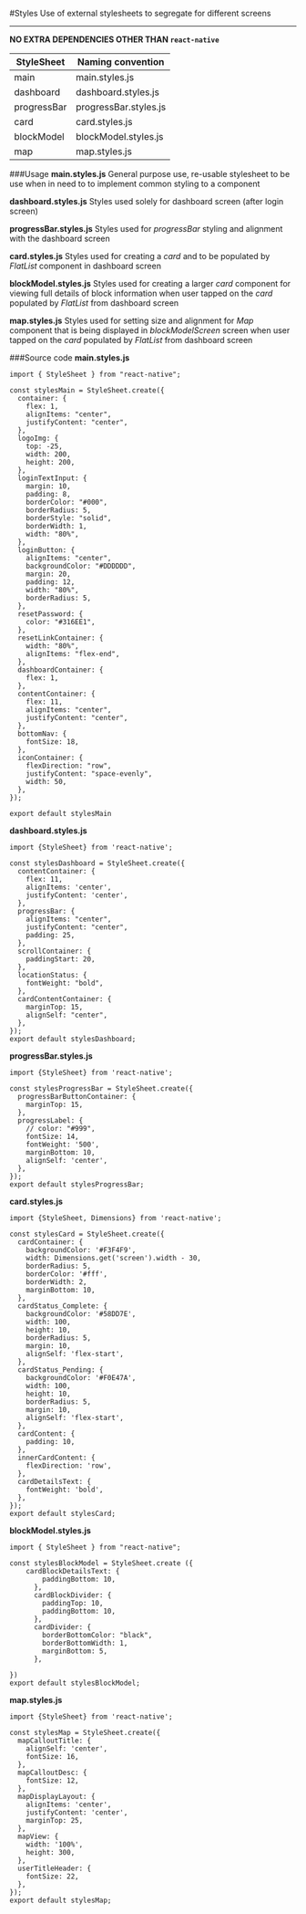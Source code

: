 #Styles
Use of external stylesheets to segregate for different screens

---

**NO EXTRA DEPENDENCIES OTHER THAN `react-native`**

| StyleSheet  | Naming convention     |
| ----------- | --------------------- |
| main        | main.styles.js        |
| dashboard   | dashboard.styles.js   |
| progressBar | progressBar.styles.js |
| card        | card.styles.js        |
| blockModel  | blockModel.styles.js  |
| map         | map.styles.js         |

###Usage
**main.styles.js**
General purpose use, re-usable stylesheet to be use when in need to to implement common styling to a component

**dashboard.styles.js**
Styles used solely for dashboard screen (after login screen)

**progressBar.styles.js**
Styles used for _progressBar_ styling and alignment with the dashboard screen

**card.styles.js**
Styles used for creating a _card_ and to be populated by _FlatList_ component in dashboard screen

**blockModel.styles.js**
Styles used for creating a larger _card_ component for viewing full details of block information when user tapped on the _card_ populated by _FlatList_ from dashboard screen

**map.styles.js**
Styles used for setting size and alignment for _Map_ component that is being displayed in _blockModelScreen_ screen when user tapped on the _card_ populated by _FlatList_ from dashboard screen

###Source code
**main.styles.js**

```
import { StyleSheet } from "react-native";

const stylesMain = StyleSheet.create({
  container: {
    flex: 1,
    alignItems: "center",
    justifyContent: "center",
  },
  logoImg: {
    top: -25,
    width: 200,
    height: 200,
  },
  loginTextInput: {
    margin: 10,
    padding: 8,
    borderColor: "#000",
    borderRadius: 5,
    borderStyle: "solid",
    borderWidth: 1,
    width: "80%",
  },
  loginButton: {
    alignItems: "center",
    backgroundColor: "#DDDDDD",
    margin: 20,
    padding: 12,
    width: "80%",
    borderRadius: 5,
  },
  resetPassword: {
    color: "#316EE1",
  },
  resetLinkContainer: {
    width: "80%",
    alignItems: "flex-end",
  },
  dashboardContainer: {
    flex: 1,
  },
  contentContainer: {
    flex: 11,
    alignItems: "center",
    justifyContent: "center",
  },
  bottomNav: {
    fontSize: 18,
  },
  iconContainer: {
    flexDirection: "row",
    justifyContent: "space-evenly",
    width: 50,
  },
});

export default stylesMain
```

**dashboard.styles.js**

```
import {StyleSheet} from 'react-native';

const stylesDashboard = StyleSheet.create({
  contentContainer: {
    flex: 11,
    alignItems: 'center',
    justifyContent: 'center',
  },
  progressBar: {
    alignItems: "center",
    justifyContent: "center",
    padding: 25,
  },
  scrollContainer: {
    paddingStart: 20,
  },
  locationStatus: {
    fontWeight: "bold",
  },
  cardContentContainer: {
    marginTop: 15,
    alignSelf: "center",
  },
});
export default stylesDashboard;

```

**progressBar.styles.js**

```
import {StyleSheet} from 'react-native';

const stylesProgressBar = StyleSheet.create({
  progressBarButtonContainer: {
    marginTop: 15,
  },
  progressLabel: {
    // color: "#999",
    fontSize: 14,
    fontWeight: '500',
    marginBottom: 10,
    alignSelf: 'center',
  },
});
export default stylesProgressBar;

```

**card.styles.js**

```
import {StyleSheet, Dimensions} from 'react-native';

const stylesCard = StyleSheet.create({
  cardContainer: {
    backgroundColor: '#F3F4F9',
    width: Dimensions.get('screen').width - 30,
    borderRadius: 5,
    borderColor: '#fff',
    borderWidth: 2,
    marginBottom: 10,
  },
  cardStatus_Complete: {
    backgroundColor: '#58DD7E',
    width: 100,
    height: 10,
    borderRadius: 5,
    margin: 10,
    alignSelf: 'flex-start',
  },
  cardStatus_Pending: {
    backgroundColor: '#F0E47A',
    width: 100,
    height: 10,
    borderRadius: 5,
    margin: 10,
    alignSelf: 'flex-start',
  },
  cardContent: {
    padding: 10,
  },
  innerCardContent: {
    flexDirection: 'row',
  },
  cardDetailsText: {
    fontWeight: 'bold',
  },
});
export default stylesCard;

```

**blockModel.styles.js**

```
import { StyleSheet } from "react-native";

const stylesBlockModel = StyleSheet.create ({
    cardBlockDetailsText: {
        paddingBottom: 10,
      },
      cardBlockDivider: {
        paddingTop: 10,
        paddingBottom: 10,
      },
      cardDivider: {
        borderBottomColor: "black",
        borderBottomWidth: 1,
        marginBottom: 5,
      },

})
export default stylesBlockModel;
```

**map.styles.js**

```
import {StyleSheet} from 'react-native';

const stylesMap = StyleSheet.create({
  mapCalloutTitle: {
    alignSelf: 'center',
    fontSize: 16,
  },
  mapCalloutDesc: {
    fontSize: 12,
  },
  mapDisplayLayout: {
    alignItems: 'center',
    justifyContent: 'center',
    marginTop: 25,
  },
  mapView: {
    width: '100%',
    height: 300,
  },
  userTitleHeader: {
    fontSize: 22,
  },
});
export default stylesMap;
```
